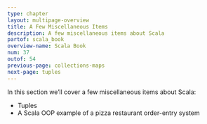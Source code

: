 ```yaml
---
type: chapter
layout: multipage-overview
title: A Few Miscellaneous Items
description: A few miscellaneous items about Scala
partof: scala_book
overview-name: Scala Book
num: 37
outof: 54
previous-page: collections-maps
next-page: tuples
---
```



In this section we’ll cover a few miscellaneous items about Scala:

- Tuples
- A Scala OOP example of a pizza restaurant order-entry system


